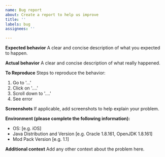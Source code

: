 ```yaml
---
name: Bug report
about: Create a report to help us improve
title: ''
labels: bug
assignees: ''

---
```


**Expected behavior**
A clear and concise description of what you expected to happen.

**Actual behavior**
A clear and concise description of what really happened.

**To Reproduce**
Steps to reproduce the behavior:
1. Go to '...'
2. Click on '....'
3. Scroll down to '....'
4. See error

**Screenshots**
If applicable, add screenshots to help explain your problem.

**Environment (please complete the following information):**
 - OS: [e.g. iOS]
 - Java Distribution and Version [e.g. Oracle 1.8.161, OpenJDK 1.8.161]
 - Mod Pack Version [e.g. 1.1]

**Additional context**
Add any other context about the problem here.
